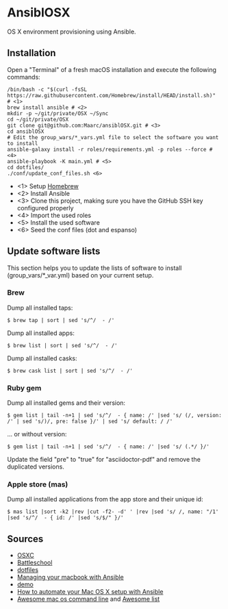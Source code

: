 # AnsiblOSX

OS X environment provisioning using Ansible.

## Installation

Open a "Terminal" of a fresh macOS installation and execute the following commands:


```
/bin/bash -c "$(curl -fsSL https://raw.githubusercontent.com/Homebrew/install/HEAD/install.sh)"  # <1>
brew install ansible # <2>
mkdir -p ~/git/private/OSX ~/Sync
cd ~/git/private/OSX
git clone git@github.com:Maarc/ansiblOSX.git # <3>
cd ansiblOSX
# Edit the group_wars/*_vars.yml file to select the software you want to install
ansible-galaxy install -r roles/requirements.yml -p roles --force # <4>
ansible-playbook -K main.yml # <5>
cd dotfiles/
./conf/update_conf_files.sh <6>
```

* <1> Setup [Homebrew](http://brew.sh/)
* <2> Install Ansible
* <3> Clone this project, making sure you have the GitHub SSH key configured properly  
* <4> Import the used roles
* <5> Install the used software
* <6> Seed the conf files (dot and espanso)

## Update software lists

This section helps you to update the lists of software to install (group_vars/*_var.yml) based on your current setup.

### Brew

Dump all installed taps:

    $ brew tap | sort | sed 's/^/  - /'

Dump all installed apps:

    $ brew list | sort | sed 's/^/  - /'

Dump all installed casks:

    $ brew cask list | sort | sed 's/^/  - /'


### Ruby gem

Dump all installed gems and their version:

    $ gem list | tail -n+1 | sed 's/^/  - { name: /' |sed 's/ (/, version: /' | sed 's/)/, pre: false }/' | sed 's/ default: / /'

... or without version:

    $ gem list | tail -n+1 | sed 's/^/  - { name: /' |sed 's/ (.*/ }/'

Update the field "pre" to "true" for "asciidoctor-pdf" and remove the duplicated versions.


### Apple store (mas)

Dump all installed applications from the app store and their unique id:

    $ mas list |sort -k2 |rev |cut -f2- -d' ' |rev |sed 's/ /, name: "/1' |sed 's/^/  - { id: /' |sed 's/$/" }/'


## Sources

* [OSXC](https://osxc.github.io/)
* [Battleschool](https://github.com/spencergibb/battleschool)
* [dotfiles](https://github.com/ricbra/dotfiles)
* [Managing your macbook with Ansible](http://blog.james-carr.org/2016/03/29/managing-your-macbook-with-ansible/)
* [demo](https://github.com/jamescarr/ansible-mac-demo)
* [How to automate your Mac OS X setup with Ansible](https://blog.vandenbrand.org/2016/01/04/how-to-automate-your-mac-os-x-setup-with-ansible/)
* [Awesome mac os command line](https://github.com/herrbischoff/awesome-osx-command-line) and [Awesome list](https://github.com/sindresorhus/awesome)
